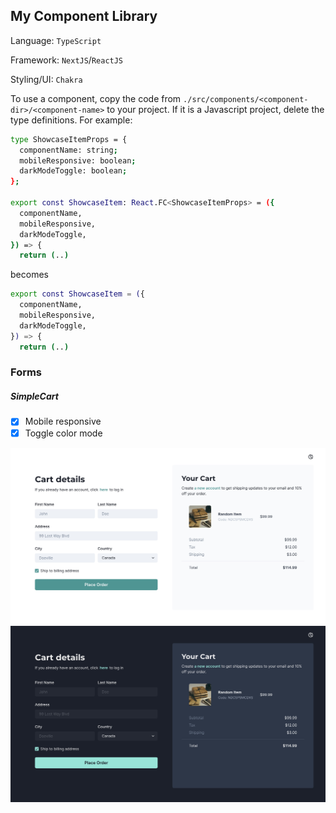 ## My Component Library

Language: `TypeScript`

Framework: `NextJS`/`ReactJS`

Styling/UI: `Chakra`

To use a component, copy the code from `./src/components/<component-dir>/<component-name>` to your project. If it is a Javascript project, delete the type definitions. For example:
```sh
type ShowcaseItemProps = {
  componentName: string;
  mobileResponsive: boolean;
  darkModeToggle: boolean;
};

export const ShowcaseItem: React.FC<ShowcaseItemProps> = ({
  componentName,
  mobileResponsive,
  darkModeToggle,
}) => {
  return (..)
```
becomes
```sh
export const ShowcaseItem = ({
  componentName,
  mobileResponsive,
  darkModeToggle,
}) => {
  return (..)
```

### Forms 

##### SimpleCart
- [x] Mobile responsive
- [x] Toggle color mode

![Simple cart page](./docs/SimpleCart1.jpg)
![Simple cart page](./docs/SimpleCart2.jpg)